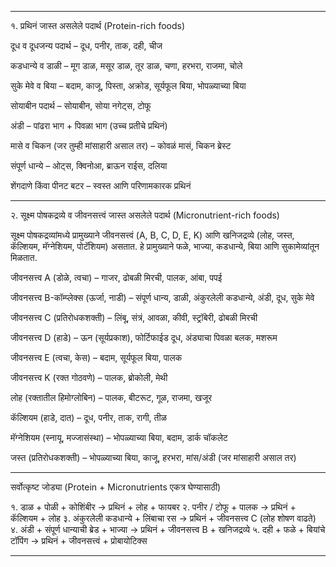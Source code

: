 

---

१. प्रथिनं जास्त असलेले पदार्थ (Protein-rich foods)

दूध व दूधजन्य पदार्थ – दूध, पनीर, ताक, दही, चीज

कडधान्ये व डाळी – मूग डाळ, मसूर डाळ, तूर डाळ, चणा, हरभरा, राजमा, चोले

सुके मेवे व बिया – बदाम, काजू, पिस्ता, अक्रोड, सूर्यफूल बिया, भोपळ्याच्या बिया

सोयाबीन पदार्थ – सोयाबीन, सोया नगेट्स, टोफू

अंडी – पांढरा भाग + पिवळा भाग (उच्च प्रतीचे प्रथिनं)

मासे व चिकन (जर तुम्ही मांसाहारी असाल तर) – कोवळं मासं, चिकन ब्रेस्ट

संपूर्ण धान्ये – ओट्स, क्विनोआ, ब्राऊन राईस, दलिया

शेंगदाणे किंवा पीनट बटर – स्वस्त आणि परिणामकारक प्रथिनं



---

२. सूक्ष्म पोषकद्रव्ये व जीवनसत्त्वं जास्त असलेले पदार्थ (Micronutrient-rich foods)

सूक्ष्म पोषकद्रव्यांमध्ये प्रामुख्याने जीवनसत्त्वं (A, B, C, D, E, K) आणि खनिजद्रव्ये (लोह, जस्त, कॅल्शियम, मॅग्नेशियम, पोटॅशियम) असतात. हे प्रामुख्याने फळे, भाज्या, कडधान्ये, बिया आणि सुकामेव्यांतून मिळतात.

जीवनसत्त्व A (डोळे, त्वचा) – गाजर, ढोबळी मिरची, पालक, आंबा, पपई

जीवनसत्त्व B-कॉम्प्लेक्स (ऊर्जा, नाडी) – संपूर्ण धान्य, डाळी, अंकुरलेली कडधान्ये, अंडी, दूध, सुके मेवे

जीवनसत्त्व C (प्रतिरोधकशक्ती) – लिंबू, संत्रं, आवळा, कीवी, स्ट्रॉबेरी, ढोबळी मिरची

जीवनसत्त्व D (हाडे) – ऊन (सूर्यप्रकाश), फोर्टिफाईड दूध, अंड्याचा पिवळा बलक, मशरूम

जीवनसत्त्व E (त्वचा, केस) – बदाम, सूर्यफूल बिया, पालक

जीवनसत्त्व K (रक्त गोठवणे) – पालक, ब्रोकोली, मेथी

लोह (रक्तातील हिमोग्लोबिन) – पालक, बीटरूट, गूळ, राजमा, खजूर

कॅल्शियम (हाडे, दात) – दूध, पनीर, ताक, रागी, तीळ

मॅग्नेशियम (स्नायू, मज्जासंस्था) – भोपळ्याच्या बिया, बदाम, डार्क चॉकलेट

जस्त (प्रतिरोधकशक्ती) – भोपळ्याच्या बिया, काजू, हरभरा, मांस/अंडी (जर मांसाहारी असाल तर)



---

सर्वोत्कृष्ट जोड्या (Protein + Micronutrients एकत्र घेण्यासाठी)

१. डाळ + पोळी + कोशिंबीर → प्रथिनं + लोह + फायबर
२. पनीर / टोफू + पालक → प्रथिनं + कॅल्शियम + लोह
३. अंकुरलेली कडधान्ये + लिंबाचा रस → प्रथिनं + जीवनसत्त्व C (लोह शोषण वाढते)
४. अंडी + संपूर्ण धान्याची ब्रेड + भाज्या → प्रथिनं + जीवनसत्त्व B + खनिजद्रव्ये
५. दही + फळे + बियांचे टॉपिंग → प्रथिनं + जीवनसत्त्वं + प्रोबायोटिक्स


---


